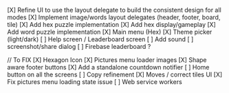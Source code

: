 [X] Refine UI to use the layout delegate to build the consistent design for all modes
[X] Implement image/words layout delegates (header, footer, board, tile)
[X] Add hex puzzle implementation
[X] Add hex display/gameplay
[X] Add word puzzle implementation
[X] Main menu (Hex)
[X] Theme picker (light/dark)
[ ] Help screen / Leaderboard screen
[ ] Add sound
[ ] screenshot/share dialog
[ ] Firebase leaderboard ?

// To FIX
[X] Hexagon Icon
[X] Pictures menu loader images
[X] Shape aware footer buttons 
[X] Add a standalone countdown notifier
[ ] Home button on all the screens
[ ] Copy refinement
[X] Moves / correct tiles UI
[X] Fix pictures menu loading state issue 
[ ] Web service workers